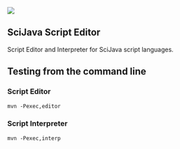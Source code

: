 [![](https://github.com/scijava/script-editor/actions/workflows/build-main.yml/badge.svg)](https://github.com/scijava/script-editor/actions/workflows/build-main.yml)

SciJava Script Editor
---------------------

Script Editor and Interpreter for SciJava script languages.

## Testing from the command line

### Script Editor

```
mvn -Pexec,editor
```

### Script Interpreter

```
mvn -Pexec,interp
```
